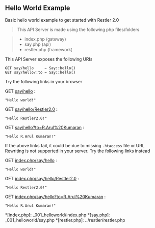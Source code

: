Hello World Example
-------------------

Basic hello world example to get started with Restler 2.0
> This API Server is made using the following php files/folders

> * index.php      (gateway)
> * say.php      (api)
> * restler.php      (framework)

This API Server exposes the following URIs

	GET say/hello     ⇠ Say::hello()
	GET say/hello/:to ⇠ Say::hello()


Try the following links in your browser

GET [say/hello](say/hello)
:	
~~~~~~~~~~~~~~~~~~~~~~~~~~~~~~~~
"Hello world!"
~~~~~~~~~~~~~~~~~~~~~~~~~~~~~~~~

GET [say/hello/Restler2.0](say/hello/Restler2.0)
:	
~~~~~~~~~~~~~~~~~~~~~~~~~~~~~~~~
"Hello Restler2.0!"
~~~~~~~~~~~~~~~~~~~~~~~~~~~~~~~~

GET [say/hello?to=R.Arul%20Kumaran](say/hello?to=R.Arul%20Kumaran)
:	
~~~~~~~~~~~~~~~~~~~~~~~~~~~~~~~~
"Hello R.Arul Kumaran!"
~~~~~~~~~~~~~~~~~~~~~~~~~~~~~~~~


If the above links fail, it could be due to missing `.htaccess` file or URL Rewriting is not supported in your server. 
Try the following links instead

GET [index.php/say/hello](index.php/say/hello)
:	
~~~~~~~~~~~~~~~~~~~~~~~~~~~~~~~~
"Hello world!"
~~~~~~~~~~~~~~~~~~~~~~~~~~~~~~~~

GET [index.php/say/hello/Restler2.0](index.php/say/hello/Restler2.0)
:	
~~~~~~~~~~~~~~~~~~~~~~~~~~~~~~~~
"Hello Restler2.0!"
~~~~~~~~~~~~~~~~~~~~~~~~~~~~~~~~

GET [index.php/say/hello?to=R.Arul%20Kumaran](index.php/say/hello?to=R.Arul%20Kumaran)
:	
~~~~~~~~~~~~~~~~~~~~~~~~~~~~~~~~
"Hello R.Arul Kumaran!"
~~~~~~~~~~~~~~~~~~~~~~~~~~~~~~~~



*[index.php]: _001_helloworld/index.php
*[say.php]: _001_helloworld/say.php
*[restler.php]: ../restler/restler.php
